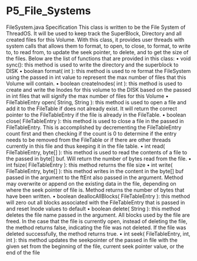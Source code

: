 # P5_File_Systems

FileSystem.java Specification
This class is written to be the File System of ThreadOS. It will be used to keep track the SuperBlock, Directory and all created files for this Volume. With this class, it provides user threads with system calls that allows them to format, to open, to close, to format, to write to, to read from, to update the seek pointer, to delete, and to get the size of the files. Below are the list of functions that are provided in this class:
•	void sync(): this method is used to write the directory and the superblock to DISK
•	boolean format( int ): this method is used to re format the FileSystem using the passed in int value to represent the max number of files that this Volume will contain.
•	boolean createInodes( int ): this method is used to create and write the Inodes for this volume to the DISK based on the passed in int files that will signify the max number of files for this Volume
•	FileTableEntry open( String, String ): this method is used to open a file and add it to the FileTable if does not already exist. It will return the correct pointer to the FileTableEntry if the file is already in the FileTable.
•	boolean close( FileTableEntry ): this method is used to close a file in the passed in FileTableEntry. This is accomplished by decrementing the FileTableEntry count first and then checking if the count is 0 to determine if the entry needs to be removed from the FileTable or if there are other threads currently in this file and thus keeping it in the file table.
•	int read( FileTableEntry, byte[] ): this method is used to read the contents of a file to the passed in byte[] buf. Will return the number of bytes read from the file.
•	int fsize( FileTableEntry ): this method returns the file size 
•	int write( FileTableEntry, byte[] ): this method writes in the content in the byte[] buf passed in the argument to the ftEnt also passed in the argument. Method may overwrite or append on the existing data in the file, depending on where the seek pointer of file is. Method returns the number of bytes that have been written.
•	boolean deallocAllBlocks( FileTableEntry ): this method will zero out all blocks associated with the FileTableEntry that is passed in and reset Inode values to default
•	boolean delete( String ): this method deletes the file name passed in the argument. All blocks used by the file are freed. In the case that the file is currently open, instead of deleting the file, the method returns false, indicating the file was not deleted. If the file was deleted successfully, the method returns true. 
•	int seek( FileTableEntry, int, int ): this method updates the seekpointer of the passed in file with the given set from the beginning of the file, current seek pointer value, or the end of the file
